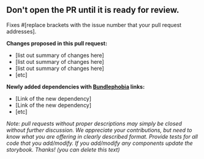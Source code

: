 ## Don't open the PR until it is ready for review.

Fixes #[replace brackets with the issue number that your pull request addresses].

**Changes proposed in this pull request:**

- [list out summary of changes here]
- [list out summary of changes here]
- [list out summary of changes here]
- [etc]

**Newly added dependencies with [Bundlephobia](https://bundlephobia.com/) links:**

- [Link of the new dependency]
- [Link of the new dependency]
- [etc]

_Note: pull requests without proper descriptions may simply be closed without further discussion. We appreciate your contributions, but need to know what you are offering in clearly described format. Provide tests for all code that you add/modify. If you add/modify any components update the storybook. Thanks! (you can delete this text)_
